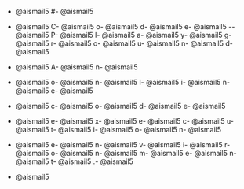 - @aismail5
#- @aismail5
 - @aismail5
C- @aismail5
o- @aismail5
d- @aismail5
e- @aismail5
-- @aismail5
P- @aismail5
l- @aismail5
a- @aismail5
y- @aismail5
g- @aismail5
r- @aismail5
o- @aismail5
u- @aismail5
n- @aismail5
d- @aismail5

- @aismail5
A- @aismail5
n- @aismail5
 - @aismail5
o- @aismail5
n- @aismail5
l- @aismail5
i- @aismail5
n- @aismail5
e- @aismail5
 - @aismail5
c- @aismail5
o- @aismail5
d- @aismail5
e- @aismail5
 - @aismail5
e- @aismail5
x- @aismail5
e- @aismail5
c- @aismail5
u- @aismail5
t- @aismail5
i- @aismail5
o- @aismail5
n- @aismail5
 - @aismail5
e- @aismail5
n- @aismail5
v- @aismail5
i- @aismail5
r- @aismail5
o- @aismail5
n- @aismail5
m- @aismail5
e- @aismail5
n- @aismail5
t- @aismail5
.- @aismail5

- @aismail5
